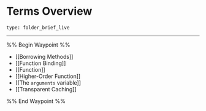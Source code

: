 # Terms Overview
 
```ccard
type: folder_brief_live
```
 
---

%% Begin Waypoint %%
- [[Borrowing Methods]]
- [[Function Binding]]
- [[Function]]
- [[Higher-Order Function]]
- [[The `arguments` variable]]
- [[Transparent Caching]]

%% End Waypoint %%